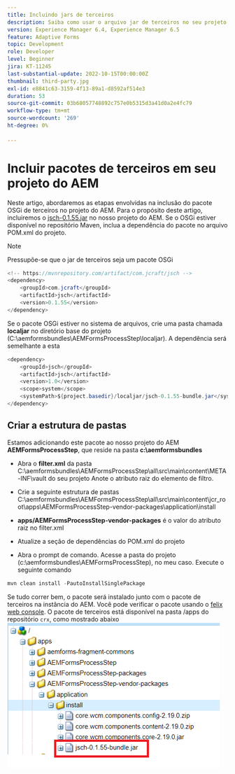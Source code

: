 ```yaml
---
title: Incluindo jars de terceiros
description: Saiba como usar o arquivo jar de terceiros no seu projeto do AEM
version: Experience Manager 6.4, Experience Manager 6.5
feature: Adaptive Forms
topic: Development
role: Developer
level: Beginner
jira: KT-11245
last-substantial-update: 2022-10-15T00:00:00Z
thumbnail: third-party.jpg
exl-id: e8841c63-3159-4f13-89a1-d8592af514e3
duration: 53
source-git-commit: 03b68057748892c757e0b5315d3a41d0a2e4fc79
workflow-type: tm+mt
source-wordcount: '269'
ht-degree: 0%

---
```


# Incluir pacotes de terceiros em seu projeto do AEM

Neste artigo, abordaremos as etapas envolvidas na inclusão do pacote OSGi de terceiros no projeto do AEM. Para o propósito deste artigo, incluiremos o [jsch-0.1.55.jar](https://repo1.maven.org/maven2/com/jcraft/jsch/0.1.55/jsch-0.1.55.jar) no nosso projeto do AEM.  Se o OSGi estiver disponível no repositório Maven, inclua a dependência do pacote no arquivo POM.xml do projeto.

>[!NOTE]
> Pressupõe-se que o jar de terceiros seja um pacote OSGi

```java
<!-- https://mvnrepository.com/artifact/com.jcraft/jsch -->
<dependency>
    <groupId>com.jcraft</groupId>
    <artifactId>jsch</artifactId>
    <version>0.1.55</version>
</dependency>
```

Se o pacote OSGi estiver no sistema de arquivos, crie uma pasta chamada **localjar** no diretório base do projeto (C:\aemformsbundles\AEMFormsProcessStep\localjar). A dependência será semelhante a esta

```java
<dependency>
    <groupId>jsch</groupId>
    <artifactId>jsch</artifactId>
    <version>1.0</version>
    <scope>system</scope>
    <systemPath>${project.basedir}/localjar/jsch-0.1.55-bundle.jar</systemPath>
</dependency>
```

## Criar a estrutura de pastas

Estamos adicionando este pacote ao nosso projeto do AEM **AEMFormsProcessStep**, que reside na pasta **c:\aemformsbundles**

* Abra o **filter.xml** da pasta C:\aemformsbundles\AEMFormsProcessStep\all\src\main\content\META-INF\vault do seu projeto
Anote o atributo raiz do elemento de filtro.

* Crie a seguinte estrutura de pastas C:\aemformsbundles\AEMFormsProcessStep\all\src\main\content\jcr_root\apps\AEMFormsProcessStep-vendor-packages\application\install
* **apps/AEMFormsProcessStep-vendor-packages** é o valor do atributo raiz no filter.xml
* Atualize a seção de dependências do POM.xml do projeto
* Abra o prompt de comando. Acesse a pasta do projeto (c:\aemformsbundles\AEMFormsProcessStep), no meu caso. Execute o seguinte comando

```java
mvn clean install -PautoInstallSinglePackage
```

Se tudo correr bem, o pacote será instalado junto com o pacote de terceiros na instância do AEM. Você pode verificar o pacote usando o [felix web console](http://localhost:4502/system/console/bundles). O pacote de terceiros está disponível na pasta /apps do repositório `crx`, como mostrado abaixo
![terceiros](assets/custom-bundle1.png)
